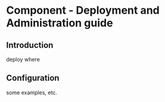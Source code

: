# Component - Deployment and Administration guide

## Introduction

deploy where

## Configuration

some examples, etc.
